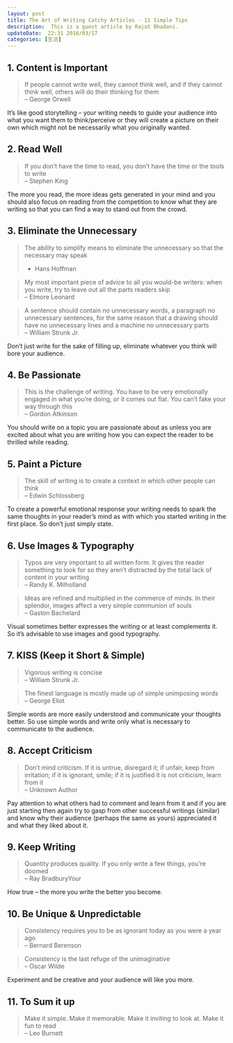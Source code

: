 ```yaml
---  
layout: post  
title: The Art of Writing Catchy Articles - 11 Simple Tips  
description:  This is a guest article by Rajat Bhadani.  
updateDate:  22:31 2016/03/17
categories: [生活]
---  
```



## 1. Content is Important


> If people cannot write well, they cannot think well, and if they cannot think well, others will do their thinking for them   
> – George Orwell  

It’s like good storytelling – your writing needs to guide your audience into what you want them to think/perceive or they will create a picture on their own which might not be necessarily what you originally wanted.  


## 2. Read Well


> If you don’t have the time to read, you don’t have the time or the tools to write   
> – Stephen King  


The more you read, the more ideas gets generated in your mind and you should also focus on reading from the competition to know what they are writing so that you can find a way to stand out from the crowd.  


## 3. Eliminate the Unnecessary

> The ability to simplify means to eliminate the unnecessary so that the necessary may speak   
> - Hans Hoffman  


> My most important piece of advice to all you would-be writers: when you write, try to leave out all the parts readers skip   
> – Elmore Leonard  

> A sentence should contain no unnecessary words, a paragraph no unnecessary sentences, for the same reason that a drawing should have no unnecessary lines and a machine no unnecessary parts   
> – William Strunk Jr.  


Don’t just write for the sake of filling up, eliminate whatever you think will bore your audience.  

## 4. Be Passionate

> This is the challenge of writing. You have to be very emotionally engaged in what you’re doing, or it comes out flat. You can’t fake your way through this   
> – Gordon Atkinson  


You should write on a topic you are passionate about as unless you are excited about what you are writing how you can expect the reader to be thrilled while reading.  

## 5. Paint a Picture

> The skill of writing is to create a context in which other people can think   
> – Edwin Schlossberg  

To create a powerful emotional response your writing needs to spark the same thoughts in your reader’s mind as with which you started writing in the first place. So don’t just simply state.  

## 6. Use Images & Typography

> Typos are very important to all written form. It gives the reader something to look for so they aren’t distracted by the total lack of content in your writing  
> – Randy K. Milholland  

> Ideas are refined and multiplied in the commerce of minds. In their splendor, images affect a very simple communion of souls  
> – Gaston Bachelard  

Visual sometimes better expresses the writing or at least complements it. So it’s advisable to use images and good typography.  

## 7. KISS (Keep it Short & Simple)

> Vigorous writing is concise  
> – William Strunk Jr.  

> The finest language is mostly made up of simple unimposing words  
> – George Eliot  

Simple words are more easily understood and communicate your thoughts better. So use simple words and write only what is necessary to communicate to the audience.  

## 8. Accept Criticism

> Don’t mind criticism. If it is untrue, disregard it; if unfair, keep from irritation; if it is ignorant, smile; if it is justified it is not criticism, learn from it  
> – Unknown Author  

Pay attention to what others had to comment and learn from it and if you are just starting then again try to gasp from other successful writings (similar) and know why their audience (perhaps the same as yours) appreciated it and what they liked about it.  

## 9. Keep Writing

> Quantity produces quality. If you only write a few things, you’re doomed  
> – Ray BradburyYour  

How true – the more you write the better you become.  

## 10. Be Unique & Unpredictable

> Consistency requires you to be as ignorant today as you were a year ago  
> – Bernard Berenson  

> Consistency is the last refuge of the unimaginative  
> – Oscar Wilde  

Experiment and be creative and your audience will like you more.  

## 11. To Sum it up

> Make it simple. Make it memorable. Make it inviting to look at. Make it fun to read  
> – Leo Burnett  








